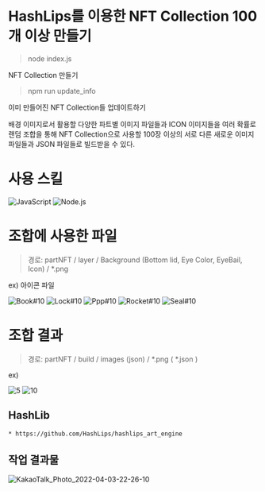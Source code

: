 # HashLips를 이용한 NFT Collection 100개 이상 만들기 
> node index.js 

NFT Collection 만들기

> npm run update_info 

이미 만들어진 NFT Collection들 업데이트하기

배경 이미지로서 활용할 다양한 파트별 이미지 파일들과 ICON 이미지들을 여러 확률로 랜덤 조합을 통해 NFT Collection으로 사용할 100장 이상의 서로 다른 새로운 이미지 파일들과 JSON 파일들로 빌드받을 수 있다. 


# 사용 스킬
<img alt="JavaScript" src ="https://img.shields.io/badge/JavaScript-F7DF1E.svg?&style=for-the-badge&logo=JavaScript&logoColor=black"/>
<img alt="Node.js" src ="https://img.shields.io/badge/node.js-339933.svg?&style=for-the-badge&logo=Node.js&logoColor=white"/> 

[comment]: <> (<img alt="MYSQL" src ="https://img.shields.io/badge/MySQL-4479A1.svg?&style=for-the-badge&logo=MySQL&logoColor=white"/>)


# 조합에 사용한 파일
> 경로: partNFT / layer / Background (Bottom lid, Eye Color, EyeBail, Icon) / *.png

ex) 아이콘 파일

![Book#10](https://user-images.githubusercontent.com/61587538/161068589-55ab8b04-1b65-441a-859d-488105dc6611.png)
![Lock#10](https://user-images.githubusercontent.com/61587538/161068651-441ce41e-c480-4ea6-b040-d770e49763ac.png)
![Ppp#10](https://user-images.githubusercontent.com/61587538/161068662-3ec57495-c2f4-41da-a3c5-399d0f872c14.png)
![Rocket#10](https://user-images.githubusercontent.com/61587538/161068671-79186cbe-9a11-4fd0-b97d-f6f9e850f6f6.png)
![Seal#10](https://user-images.githubusercontent.com/61587538/161068675-d66110ef-a466-4f24-a418-11f001a2072c.png)

# 조합 결과
> 경로: partNFT / build / images (json) / *.png ( *.json )

ex) 

![5](https://user-images.githubusercontent.com/61587538/161069897-a4ecb461-fcf5-4be9-ad5b-bf1a98d0c7b2.png)
![10](https://user-images.githubusercontent.com/61587538/161070039-eb06fc5c-ef8e-44b7-899d-2e1c894c872c.png)

## HashLib

    * https://github.com/HashLips/hashlips_art_engine

## 작업 결과물
![KakaoTalk_Photo_2022-04-03-22-26-10](https://user-images.githubusercontent.com/61587538/161430334-770131ea-8311-4adc-ae25-ac09b3bad70f.png)


    

